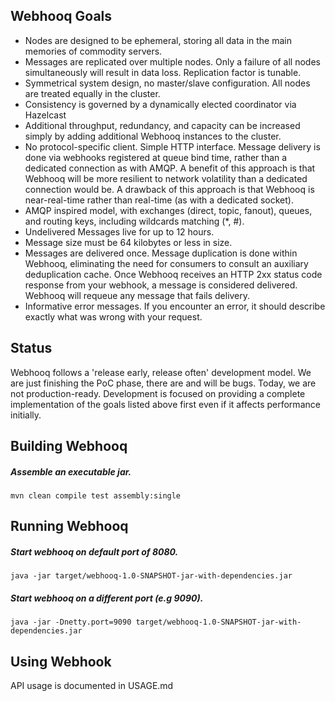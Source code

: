 Webhooq Goals
-------------
   *   Nodes are designed to be ephemeral, storing all data in the main memories of commodity servers.
   *   Messages are replicated over multiple nodes. Only a failure of all nodes simultaneously will result in data loss. Replication factor is tunable.
   *   Symmetrical system design, no master/slave configuration. All nodes are treated equally in the cluster.
   *   Consistency is governed by a dynamically elected coordinator via Hazelcast
   *   Additional throughput, redundancy, and capacity can be increased simply by adding additional Webhooq instances to the cluster.
   *   No protocol-specific client. Simple HTTP interface. Message delivery is done via webhooks registered at queue bind time, rather than a dedicated connection as with AMQP. A benefit of this approach is that Webhooq will be more resilient to network volatility than a dedicated connection would be. A drawback of this approach is that Webhooq is near-real-time rather than real-time (as with a dedicated socket).
   *   AMQP inspired model, with exchanges (direct, topic, fanout), queues, and routing keys, including wildcards matching (*, #).
   *   Undelivered Messages live for up to 12 hours.
   *   Message size must be 64 kilobytes or less in size.
   *   Messages are delivered once. Message duplication is done within Webhooq, eliminating the need for consumers to consult an auxiliary deduplication cache. Once Webhooq receives an HTTP 2xx status code response from your webhook, a message is considered delivered. Webhooq will requeue any message that fails delivery.
   *   Informative error messages. If you encounter an error, it should describe exactly what was wrong with your request.



Status
------
Webhooq follows a 'release early, release often' development model. We are just finishing the PoC phase, there are and will be bugs. Today, we are not production-ready.
Development is focused on providing a complete implementation of the goals listed above first even if it affects performance initially.



Building Webhooq
----------------
##### Assemble an executable jar.
```
mvn clean compile test assembly:single
```


Running Webhooq
---------------

##### Start webhooq on default port of 8080.
```
java -jar target/webhooq-1.0-SNAPSHOT-jar-with-dependencies.jar
```


##### Start webhooq on a different port (e.g 9090).
```
java -jar -Dnetty.port=9090 target/webhooq-1.0-SNAPSHOT-jar-with-dependencies.jar
```


Using Webhook
-------------

API usage is documented in USAGE.md


